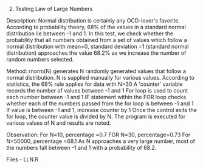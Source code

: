 2. Testing Law of Large Numbers

Description: Normal distribution is certainly any OCD-lover's favorite. According to probability theory, 68% of the values in a standard normal distribution lie between -1 and 1. In this test, we check whether the probability that all numbers obtained from a set of values which follow a normal distribution with mean=0, standard deviation =1 (standard normal distribution) approaches the value 68.2% as we increase the number of random numbers selected.

Method: rnorm(N) generates N randomly generated values that follow a normal distribution. N is supplied manually for various values. According to statistics, the 68% rule applies for data with N>30 A 'counter' variable records the number of values between -1 and 1 For loop is used to count each number between -1 and 1 IF statement within the FOR loop checks whether each of the numbers passed from the for loop is between -1 and 1 If value is between -1 and 1, increase counter by 1 Once the control exits the for loop, the counter value is divided by N. The program is executed for various values of N and results are noted.

Observation: For N=10, percentage =0.7 FOR N=30, percentage=0.73 For N=50000, percentage =68.1 As N approaches a very large number, most of the numbers fall between -1 and 1 with a probability of 68.2.

Files - LLN.R
